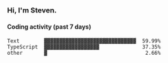 ### Hi, I'm Steven.

#### Coding activity (past 7 days)
```
Text        ▓▓▓▓▓▓▓▓▓▓▓▓▓▓▓▓▓▓▓▓▓▓▓▓▓▓▓▓▓▓  59.99%
TypeScript  ▓▓▓▓▓▓▓▓▓▓▓▓▓▓▓▓▓▓              37.35%
other       ▓                                2.66%
```
